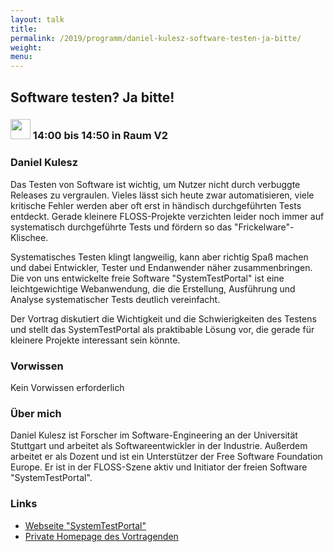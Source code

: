```yaml
---
layout: talk
title:
permalink: /2019/programm/daniel-kulesz-software-testen-ja-bitte/
weight:
menu:
---
```

## Software testen? Ja bitte!

### <img height = "32" src="../../../images/talk.svg"> 14:00 bis 14:50 in Raum V2

### Daniel Kulesz

Das Testen von Software ist wichtig, um Nutzer nicht durch verbuggte Releases zu vergraulen. Vieles  lässt sich heute zwar automatisieren, viele kritische Fehler werden aber oft erst in händisch durchgeführten Tests entdeckt. Gerade kleinere FLOSS-Projekte verzichten leider noch immer auf systematisch durchgeführte Tests und fördern so das "Frickelware"-Klischee.

Systematisches Testen klingt langweilig, kann aber richtig Spaß machen und dabei Entwickler, Tester und Endanwender näher zusammenbringen. Die von uns entwickelte freie Software "SystemTestPortal" ist eine leichtgewichtige Webanwendung, die die Erstellung, Ausführung und Analyse systematischer Tests deutlich vereinfacht.

Der Vortrag diskutiert die Wichtigkeit und die Schwierigkeiten des Testens und stellt das SystemTestPortal als praktibable Lösung vor, die gerade für kleinere Projekte interessant sein könnte.

### Vorwissen

Kein Vorwissen erforderlich

### Über mich

Daniel Kulesz ist Forscher im Software-Engineering an der Universität Stuttgart und arbeitet als Softwareentwickler in der Industrie. Außerdem arbeitet er als Dozent und ist ein Unterstützer der Free Software Foundation Europe. Er ist in der FLOSS-Szene aktiv und Initiator der freien Software "SystemTestPortal".

### Links

- <a href="http://www.systemtestportal.org" target="_blank">Webseite "SystemTestPortal"</a>
- <a href="https://www.kulesz.me" target="_blank">Private Homepage des Vortragenden</a>